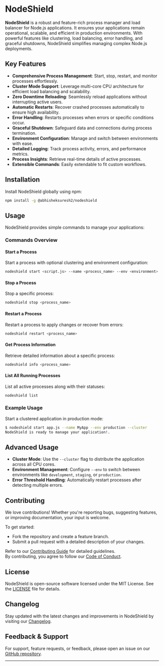 # NodeShield

**NodeShield** is a robust and feature-rich process manager and load balancer for Node.js applications. It ensures your applications remain operational, scalable, and efficient in production environments. With powerful features like clustering, load balancing, error handling, and graceful shutdowns, NodeShield simplifies managing complex Node.js deployments.

## Key Features

- **Comprehensive Process Management**: Start, stop, restart, and monitor processes effortlessly.
- **Cluster Mode Support**: Leverage multi-core CPU architecture for efficient load balancing and scalability.
- **Zero Downtime Reloading**: Seamlessly reload applications without interrupting active users.
- **Automatic Restarts**: Recover crashed processes automatically to ensure high availability.
- **Error Handling**: Restarts processes when errors or specific conditions occur.
- **Graceful Shutdown**: Safeguard data and connections during process termination.
- **Environment Configuration**: Manage and switch between environments with ease.
- **Detailed Logging**: Track process activity, errors, and performance metrics.
- **Process Insights**: Retrieve real-time details of active processes.
- **Extensible Commands**: Easily extendable to fit custom workflows.

## Installation

Install NodeShield globally using npm:

```bash
npm install -g @abhisheksuresh2/nodeshield
```

## Usage

NodeShield provides simple commands to manage your applications:

### Commands Overview

#### Start a Process
Start a process with optional clustering and environment configuration:
```bash
nodeshield start <script.js> --name <process_name> --env <environment> [--cluster]
```

#### Stop a Process
Stop a specific process:
```bash
nodeshield stop <process_name>
```

#### Restart a Process
Restart a process to apply changes or recover from errors:
```bash
nodeshield restart <process_name>
```

#### Get Process Information
Retrieve detailed information about a specific process:
```bash
nodeshield info <process_name>
```

#### List All Running Processes
List all active processes along with their statuses:
```bash
nodeshield list
```

### Example Usage

Start a clustered application in production mode:
```bash
$ nodeshield start app.js --name MyApp --env production --cluster
NodeShield is ready to manage your application!.
```

## Advanced Usage

- **Cluster Mode**: Use the `--cluster` flag to distribute the application across all CPU cores.
- **Environment Management**: Configure `--env` to switch between environments like `development`, `staging`, or `production`.
- **Error Threshold Handling**: Automatically restart processes after detecting multiple errors.

## Contributing

We love contributions! Whether you're reporting bugs, suggesting features, or improving documentation, your input is welcome.  

To get started:
- Fork the repository and create a feature branch.
- Submit a pull request with a detailed description of your changes.

Refer to our [Contributing Guide](CONTRIBUTING.md) for detailed guidelines.  
By contributing, you agree to follow our [Code of Conduct](CODE_OF_CONDUCT.md).

## License

NodeShield is open-source software licensed under the MIT License. See the [LICENSE](LICENSE) file for details.

## Changelog

Stay updated with the latest changes and improvements in NodeShield by visiting our [Changelog](CHANGELOG.md).

## Feedback & Support

For support, feature requests, or feedback, please open an issue on our [GitHub repository](https://github.com/AbhishekSuresh2/NodeShield).

---
